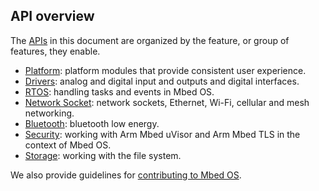 ## API overview

The <a href="/docs/v5.6/introduction/glossary.html" target="_blank">APIs</a> in this document are organized by the feature, or group of features, they enable.

- <a href="/docs/v5.6/reference/platform.html" target="_blank">Platform</a>: platform modules that provide consistent user experience.
- <a href="/docs/v5.6/reference/drivers.html" target="_blank">Drivers</a>: analog and digital input and outputs and digital interfaces.
- <a href="/docs/v5.6/reference/rtos.html" target="_blank">RTOS</a>: handling tasks and events in Mbed OS.
- <a href="/docs/v5.6/reference/network-socket.html" target="_blank">Network Socket</a>: network sockets, Ethernet, Wi-Fi, cellular and mesh networking.
- <a href="/docs/v5.6/reference/bluetooth.html" target="_blank">Bluetooth</a>: bluetooth low energy.
- <a href="/docs/v5.6/reference/security.html" target="_blank">Security</a>: working with Arm Mbed uVisor and Arm Mbed TLS in the context of Mbed OS.
- <a href="/docs/v5.6/reference/storage.htmll" target="_blank">Storage</a>: working with the file system.

We also provide guidelines for <a href="/docs/v5.6/reference/contributing.html" target="_blank">contributing to Mbed OS</a>.
